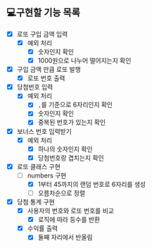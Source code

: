 ## 💻구현할 기능 목록
- [x] 로또 구입 금액 입력 
  - [x] 예외 처리
    - [x] 숫자인지 확인
    - [x] 1000원으로 나누어 떨어지는지 확인
- [x] 구입 금액 만큼 로또 발행
  - [x] 로또 번호 출력
- [x] 당첨번호 입력
  - [x] 예외 처리
    - [x] `,`를 기준으로 6자리인지 확인
    - [x] 숫자인지 확인
    - [x] 중복된 번호가 있는지 확인
- [x] 보너스 번호 입력받기
  - [x] 예외 처리
    - [x] 하나의 숫자인지 확인
    - [x] 당첨번호랑 겹치는지 확인
- [x] 로또 클래스 구현
  - [ ] numbers 구현
      - [x] 1부터 45까지의 랜덤 번호로 6자리를 생성
      - [ ] 오름차순으로 정렬
- [x] 당첨 통계 구현
  - [x] 사용자의 번호와 로또 번호를 비교
    - [x] 로직에 따라 등수를 반환
  - [x] 수익률 출력
    - [x] 둘째 자리에서 반올림